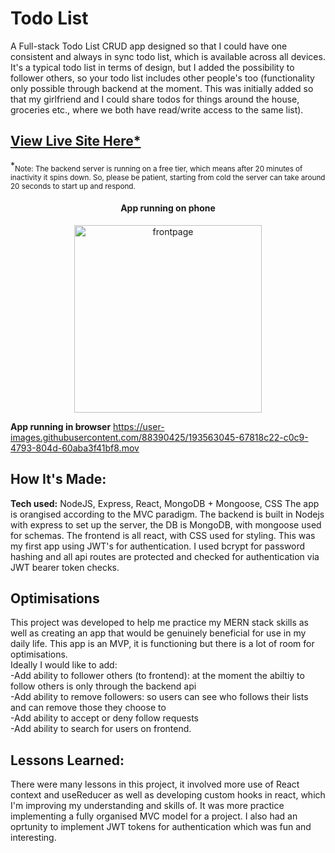 # Todo List
A Full-stack Todo List CRUD app designed so that I could have one consistent and always in sync todo list, which is available across all devices. It's a typical todo list in terms of design, but I added the possibility to follower others, so your todo list includes other people's too (functionality only possible through backend at the moment. This was initially added so that my girlfriend and I could share todos for things around the house, groceries etc., where we both have read/write access to the same list).

<h2>
    <a href="https://todo-list-app-fe.onrender.com">View Live Site Here*</a>
  </h2>
  *<sub>Note: The backend server is running on a free tier, which means after 20 minutes of inactivity it spins down. So, please be patient, starting from cold the server can take around 20 seconds to start up and respond.</sub>
</div>

<br />

<h4 align="center">
App running on phone
</h4>
<p align="center">
<img width="300" alt="frontpage" src="https://user-images.githubusercontent.com/88390425/206495989-5fd889f6-4f9f-45fd-a836-ae9faa14c60f.gif">
</p>

**App running in browser**
https://user-images.githubusercontent.com/88390425/193563045-67818c22-c0c9-4793-804d-60aba3f41bf8.mov



## How It's Made:

**Tech used:** NodeJS, Express, React, MongoDB + Mongoose, CSS
The app is orangised according to the MVC paradigm. The backend is built in Nodejs with express to set up the server, the DB is MongoDB, with mongoose used for schemas. The frontend is all react, with CSS used for styling. This was my first app using JWT's for authentication. I used bcrypt for password hashing and all api routes are protected and checked for authentication via JWT bearer token checks.

## Optimisations
This project was developed to help me practice my MERN stack skills as well as creating an app that would be genuinely beneficial for use in my daily life. This app is an MVP, it is functioning but there is a lot of room for optimisations. 
<br/>
Ideally I would like to add:
    <br/>
    -Add ability to follower others (to frontend): at the moment the abiltiy to follow others is only through the backend api
    <br/>
    -Add ability to remove followers: so users can see who follows their lists and can remove those they choose to
    <br/>
    -Add ability to accept or deny follow requests
    <br/>
    -Add ability to search for users on frontend.

## Lessons Learned:
There were many lessons in this project, it involved more use of React context and useReducer as well as developing custom hooks in react, which I'm improving my understanding and skills of. It was more practice implementing a fully organised MVC model for a project. I also had an oprtunity to implement JWT tokens for authentication which was fun and interesting.
